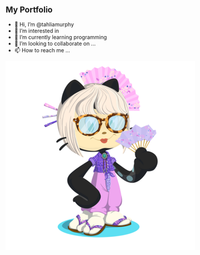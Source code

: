 ## My Portfolio
- 👋 Hi, I’m @tahliamurphy
- 👀 I’m interested in 
- :tada: I’m currently learning programming 
- 💞️ I’m looking to collaborate on ...
- 📫 How to reach me ...

<!---
tahliamurphy/tahliamurphy is a ✨ special ✨ repository because its `README.md` (this file) appears on your GitHub profile.
You can click the Preview link to take a look at your changes.
--->
![octocat](octocat-1696338483814.png)
